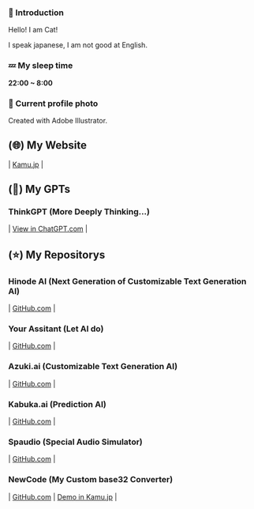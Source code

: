 ### 🌱 Introduction

Hello! I am Cat!

I speak japanese, I am not good at English.

### 💤 My sleep time
**22:00 ~ 8:00**

### 🙂 Current profile photo
Created with Adobe Illustrator.

## (🌐) My Website
| [Kamu.jp](https://kamu.jp/) |

## (🧠) My GPTs

### ThinkGPT (More Deeply Thinking...)
| [View in ChatGPT.com](https://chatgpt.com/g/g-674146c392248191aeeb12205ddd6f28-thinkgpt) |

## (⭐️) My Repositorys

### Hinode AI (Next Generation of Customizable Text Generation AI)

| [GitHub.com](https://github.com/DiamondGotCat/Hinode-AI) |

### Your Assitant (Let AI do)
| [GitHub.com](https://github.com/DiamondGotCat/Your-Assistant) |

### Azuki.ai (Customizable Text Generation AI)

| [GitHub.com](https://github.com/DiamondGotCat/Azuki.ai) |

### Kabuka.ai (Prediction AI)

| [GitHub.com](https://github.com/DiamondGotCat/Kabuka.ai) |

### Spaudio (Special Audio Simulator)

| [GitHub.com](https://github.com/DiamondGotCat/Spaudio) |

### NewCode (My Custom base32 Converter)
| [GitHub.com](https://github.com/DiamondGotCat/NewCode) | [Demo in Kamu.jp](https://kamu.jp/newcode/) |
